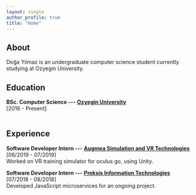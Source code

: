 ```yaml
---
layout: single
author_profile: true
title: "Home"
---
```


## About

Doğa Yılmaz is an undergraduate computer science student currently studying at Ozyegin University.
<br/>

## Education

**BSc. Computer Science ---** [**Ozyegin University**](https://www.ozyegin.edu.tr/en/computer-science-department "Ozyegin University CS")
<br/>[2016 - Present]<br/>
<br/>

## Experience

**Software Developer Intern ---** [**Augmea Simulation and VR Technologies**](http://augmea.com "Augmea Inc.")
<br/>[06/2019 - 07/2019]<br/>
Worked on VR training simulator for oculus go, using Unity.

**Software Developer Intern ---** [**Preksis Information Technologies**](http://www.preksis.com/About.aspx "Preksis Information Technologies")
<br/>[07/2018 - 08/2018]<br/>
Developed JavaScript microservices for an ongoing project.
<br/>
